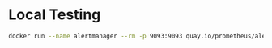 # Local Testing

```bash
docker run --name alertmanager --rm -p 9093:9093 quay.io/prometheus/alertmanager
```